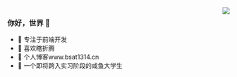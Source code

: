 <img align="right" src="https://github-readme-stats.vercel.app/api?username=zytqyb&show_icons=true" />

### 你好，世界 👋

- :orange_book: 专注于前端开发
- :hammer: 喜欢瞎折腾
- :ram: 个人博客www.bsat1314.cn
- :meat_on_bone: 一个即将跨入实习阶段的咸鱼大学生
